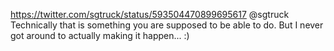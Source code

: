 https://twitter.com/sgtruck/status/593504470899695617 @sgtruck Technically that is something you are supposed to be able to do. But I never got around to actually making it happen... :)